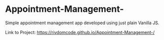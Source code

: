 # Appointment-Management-
Simple appointment management app developed using just plain Vanilla JS.

Link to Project: https://rivdomcode.github.io/Appointment-Management-/
